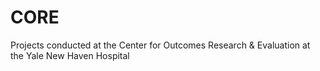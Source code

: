 # CORE
Projects conducted at the Center for Outcomes Research &amp; Evaluation at the Yale New Haven Hospital
